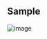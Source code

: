 ## Sample
![image](https://github.com/user-attachments/assets/02fa18ba-f560-4142-9d54-8a7008ca3c8f)

